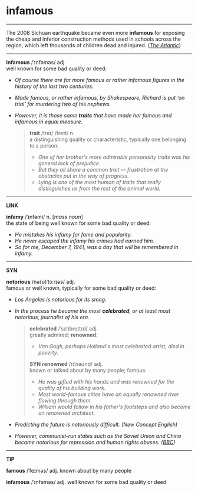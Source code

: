 # infamous  

---

The 2008 Sichuan earthquake became even more **infamous** for exposing the cheap and inferior construction methods used in schools across the region, which left thousands of children dead and injured. ([*The Atlantic*](https://www.theatlantic.com/photo/2018/05/10-years-since-the-devastating-2008-sichuan-earthquake/560066/))

---

**infamous** /ˈɪnfəməs/ adj. <br> well known for some bad quality or deed:

- *Of course there are far more famous or rather infamous figures in the history of the last two centuries.*

- *Made famous, or rather infamous, by Shakespeare, Richard is put ‘on trial’ for murdering two of his nephews.*

- *However, it is those same **traits** that have made her famous and infamous in equal measure.* 

  > **trait** /treɪ/ /treɪt/ n. <br> a distinguishing quality or characteristic, typically one belonging to a person: 
  >
  > - *One of her brother's more admirable personality traits was his general lack of prejudice.* 
  > - *But they all share a common trait — frustration at the obstacles put in the way of progress.* 
  > - *Lying is one of the most human of traits that really distinguishes us from the rest of the animal world.*

---

**LINK** 

**infamy** /ˈɪnfəmi/ n. [*mass noun*] <br> the state of being well known for some bad quality or deed:

- *He mistakes his infamy for fame and popularity.*
- *He never escaped the infamy his crimes had earned him.*
- *So for me, December 7, 1941, was a day that will be remembered in infamy.*

---

**SYN** 

**notorious** /nə(ʊ)ˈtɔːrɪəs/ adj. <br> famous or well known, typically for some bad quality or deed:

- *Los Angeles is notorious for its smog.*

- *In the process he became the most **celebrated**, or at least most notorious, journalist of his era.* 

  > **celebrated** /ˈsɛlɪbreɪtɪd/ adj. <br> greatly admired; **renowned**: 
  >
  > - *Van Gogh, perhaps Holland's most celebrated artist, died in poverty.* <br>
  >
  > **SYN** **renowned** /rɪˈnaʊnd/ adj. <br> known or talked about by many people; famous: 
  >
  > - *He was gifted with his hands and was renowned for the quality of his building work.* 
  > - *Most world-famous cities have an equally renowned river flowing through them.* 
  > - *William would follow in his father's footsteps and also become an renowned architect.* 

- *Predicting the future is notoriously difficult. (New Concept English)*
- *However, communist-run states such as the Soviet Union and China became notorious for repression and human rights abuses. ([BBC](http://www.bbc.com/news/world-europe-44009621))*

---

**TIP**

**famous** /ˈfeɪməs/ adj. known about by many people

**infamous** /ˈɪnfəməs/ adj. well known for some bad quality or deed
